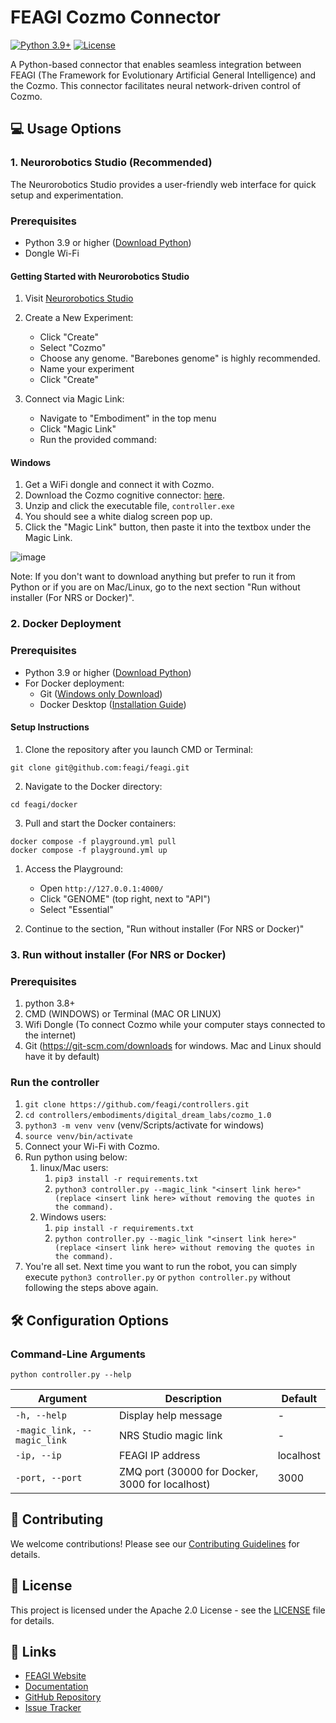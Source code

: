 # FEAGI Cozmo Connector
[![Python 3.9+](https://img.shields.io/badge/python-3.9+-blue.svg)](https://www.python.org/downloads/)
[![License](https://img.shields.io/badge/license-Apache%202.0-green.svg)](https://github.com/Neuraville/controllers/blob/14f4f8d6f010f134a48fa40d1e3b25a85a364fe1/LICENSE.txt)

A Python-based connector that enables seamless integration between FEAGI (The Framework for Evolutionary Artificial General Intelligence) and the Cozmo. This connector facilitates neural network-driven control of Cozmo.


## 💻 Usage Options
### 1. Neurorobotics Studio (Recommended)

The Neurorobotics Studio provides a user-friendly web interface for quick setup and experimentation.

### Prerequisites

- Python 3.9 or higher ([Download Python](https://www.python.org/downloads/))
- Dongle Wi-Fi


#### Getting Started with Neurorobotics Studio


1. Visit [Neurorobotics Studio](https://neurorobotics.studio/lab)

2. Create a New Experiment:
   - Click "Create"
   - Select "Cozmo"
   - Choose any genome. "Barebones genome" is highly recommended.
   - Name your experiment
   - Click "Create"

3. Connect via Magic Link:
   - Navigate to "Embodiment" in the top menu
   - Click "Magic Link"
   - Run the provided command:

#### Windows
1) Get a WiFi dongle and connect it with Cozmo.
2) Download the Cozmo cognitive connector: [here](https://storage.googleapis.com/nrs-artifacts/em-iqgkoadn/controller.zip).
3) Unzip and click the executable file, `controller.exe`
4) You should see a white dialog screen pop up.
5) Click the "Magic Link" button, then paste it into the textbox under the Magic Link.

![image](https://storage.googleapis.com/nrs-artifacts/em-iqgkoadn/pasteyourmagictohere.png)

Note: If you don't want to download anything but prefer to run it from Python or if you are on Mac/Linux, go to the next section "Run without installer (For NRS or Docker)".

### 2. Docker Deployment
### Prerequisites

- Python 3.9 or higher ([Download Python](https://www.python.org/downloads/))
- For Docker deployment:
  - Git ([Windows only Download](https://gitforwindows.org/))
  - Docker Desktop ([Installation Guide](https://docs.docker.com/get-started/introduction/get-docker-desktop/))


#### Setup Instructions

1. Clone the repository after you launch CMD or Terminal:
```
git clone git@github.com:feagi/feagi.git
```

2. Navigate to the Docker directory:
```
cd feagi/docker
```

3. Pull and start the Docker containers:
```
docker compose -f playground.yml pull
docker compose -f playground.yml up
```

1. Access the Playground:
   - Open `http://127.0.0.1:4000/`
   - Click "GENOME" (top right, next to "API")
   - Select "Essential"

2. Continue to the section, "Run without installer (For NRS or Docker)"

### 3. Run without installer (For NRS or Docker)
### Prerequisites
1) python 3.8+
2) CMD (WINDOWS) or Terminal (MAC OR LINUX)
3) Wifi Dongle (To connect Cozmo while your computer stays connected to the internet)
4) Git (https://git-scm.com/downloads for windows. Mac and Linux should have it by default)

### Run the controller
1) `git clone https://github.com/feagi/controllers.git`
2) `cd controllers/embodiments/digital_dream_labs/cozmo_1.0`
3) `python3 -m venv venv` (venv/Scripts/activate for windows)
4) `source venv/bin/activate`
5) Connect your Wi-Fi with Cozmo.
6) Run python using below:
   1. linux/Mac users:
      1. `pip3 install -r requirements.txt`
      2. `python3 controller.py --magic_link "<insert link here>" (replace <insert link here> without removing the quotes in the command).`
   2. Windows users:
      1. `pip install -r requirements.txt`
      2. `python controller.py --magic_link "<insert link here>" (replace <insert link here> without removing the quotes in the command).`
7) You're all set. Next time you want to run the robot, you can simply execute 
`python3 controller.py` or `python controller.py` without following the steps above again.

## 🛠️ Configuration Options

### Command-Line Arguments

```
python controller.py --help
```

| Argument | Description | Default |
|----------|-------------|---------|
| `-h, --help` | Display help message | - |
| `-magic_link, --magic_link` | NRS Studio magic link | - |
| `-ip, --ip` | FEAGI IP address | localhost |
| `-port, --port` | ZMQ port (30000 for Docker, 3000 for localhost) | 3000 |

## 🤝 Contributing

We welcome contributions! Please see our [Contributing Guidelines](https://github.com/feagi/feagi/blob/staging/CONTRIBUTING.md) for details.

## 📄 License

This project is licensed under the Apache 2.0 License - see the [LICENSE](https://github.com/feagi/feagi/blob/staging/LICENSE.txt) file for details.

## 🔗 Links
- [FEAGI Website](https://feagi.org)
- [Documentation](https://docs.feagi.org)
- [GitHub Repository](https://github.com/feagi/feagi)
- [Issue Tracker](https://github.com/feagi/feagi/issues)